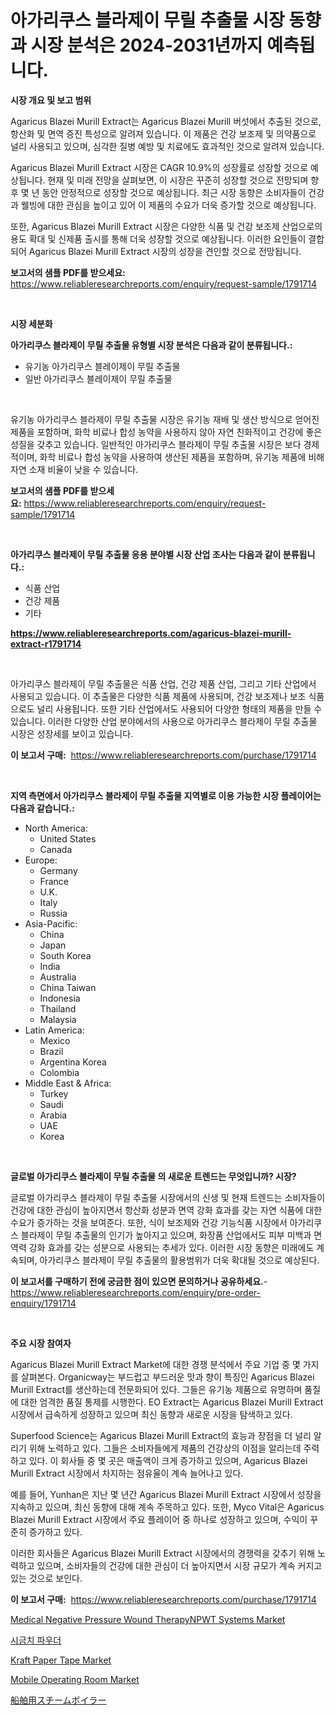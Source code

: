 <p><h1>아가리쿠스 블라제이 무릴 추출물 시장 동향과 시장 분석은 2024-2031년까지 예측됩니다.</h1></p><p><strong>시장 개요 및 보고 범위</strong></p>
<p><p>Agaricus Blazei Murill Extract는 Agaricus Blazei Murill 버섯에서 추출된 것으로, 항산화 및 면역 증진 특성으로 알려져 있습니다. 이 제품은 건강 보조제 및 의약품으로 널리 사용되고 있으며, 심각한 질병 예방 및 치료에도 효과적인 것으로 알려져 있습니다.</p><p>Agaricus Blazei Murill Extract 시장은 CAGR 10.9%의 성장률로 성장할 것으로 예상됩니다. 현재 및 미래 전망을 살펴보면, 이 시장은 꾸준히 성장할 것으로 전망되며 향후 몇 년 동안 안정적으로 성장할 것으로 예상됩니다. 최근 시장 동향은 소비자들이 건강과 웰빙에 대한 관심을 높이고 있어 이 제품의 수요가 더욱 증가할 것으로 예상됩니다.</p><p>또한, Agaricus Blazei Murill Extract 시장은 다양한 식품 및 건강 보조제 산업으로의 용도 확대 및 신제품 출시를 통해 더욱 성장할 것으로 예상됩니다. 이러한 요인들이 결합되어 Agaricus Blazei Murill Extract 시장의 성장을 견인할 것으로 전망됩니다.</p></p>
<p><strong>보고서의 샘플 PDF를 받으세요:</strong> <a href="https://www.reliableresearchreports.com/enquiry/request-sample/1791714">https://www.reliableresearchreports.com/enquiry/request-sample/1791714</a></p>
<p>&nbsp;</p>
<p><strong>시장 세분화</strong></p>
<p><strong>아가리쿠스 블라제이 무릴 추출물 유형별 시장 분석은 다음과 같이 분류됩니다.:</strong></p>
<p><ul><li>유기농 아가리쿠스 블레이제이 무릴 추출물</li><li>일반 아가리쿠스 블레이제이 무릴 추출물</li></ul></p>
<p>&nbsp;</p>
<p><p>유기농 아가리쿠스 블라제이 무릴 추출물 시장은 유기농 재배 및 생산 방식으로 얻어진 제품을 포함하며, 화학 비료나 합성 농약을 사용하지 않아 자연 친화적이고 건강에 좋은 성질을 갖추고 있습니다. 일반적인 아가리쿠스 블라제이 무릴 추출물 시장은 보다 경제적이며, 화학 비료나 합성 농약을 사용하여 생산된 제품을 포함하며, 유기농 제품에 비해 자연 소재 비율이 낮을 수 있습니다.</p></p>
<p><strong>보고서의 샘플 PDF를 받으세요:</strong>&nbsp;<a href="https://www.reliableresearchreports.com/enquiry/request-sample/1791714">https://www.reliableresearchreports.com/enquiry/request-sample/1791714</a></p>
<p>&nbsp;</p>
<p><strong> 아가리쿠스 블라제이 무릴 추출물 응용 분야별 시장 산업 조사는 다음과 같이 분류됩니다.:</strong></p>
<p><ul><li>식품 산업</li><li>건강 제품</li><li>기타</li></ul></p>
<p><strong><a href="https://www.reliableresearchreports.com/agaricus-blazei-murill-extract-r1791714">https://www.reliableresearchreports.com/agaricus-blazei-murill-extract-r1791714</a></strong></p>
<p>&nbsp;</p>
<p><p>아가리쿠스 블라제이 무릴 추출물은 식품 산업, 건강 제품 산업, 그리고 기타 산업에서 사용되고 있습니다. 이 추출물은 다양한 식품 제품에 사용되며, 건강 보조제나 보조 식품으로도 널리 사용됩니다. 또한 기타 산업에서도 사용되어 다양한 형태의 제품을 만들 수 있습니다. 이러한 다양한 산업 분야에서의 사용으로 아가리쿠스 블라제이 무릴 추출물 시장은 성장세를 보이고 있습니다.</p></p>
<p><strong>이 보고서 구매:</strong>&nbsp; <a href="https://www.reliableresearchreports.com/purchase/1791714">https://www.reliableresearchreports.com/purchase/1791714</a></p>
<p>&nbsp;</p>
<p><strong>지역 측면에서 아가리쿠스 블라제이 무릴 추출물 지역별로 이용 가능한 시장 플레이어는 다음과 같습니다.:</strong></p>
<p><ul>
    <li>
        North America:
        <ul>
            <li>United States</li>
            <li>Canada</li>
        </ul>
    </li>
    <li>
        Europe:
        <ul>
            <li>Germany</li>
            <li>France</li>
            <li>U.K.</li>
            <li>Italy</li>
            <li>Russia</li>
        </ul>
    </li>
    <li>
        Asia-Pacific:
        <ul>
            <li>China</li>
            <li>Japan</li>
            <li>South Korea</li>
            <li>India</li>
            <li>Australia</li>
            <li>China Taiwan</li>
            <li>Indonesia</li>
            <li>Thailand</li>
            <li>Malaysia</li>
        </ul>
    </li>
    <li>
        Latin America:
        <ul>
            <li>Mexico</li>
            <li>Brazil</li>
            <li>Argentina Korea</li>
            <li>Colombia</li>
        </ul>
    </li>
    <li>
        Middle East & Africa:
        <ul>
            <li>Turkey</li>
            <li>Saudi</li>
            <li>Arabia</li>
            <li>UAE</li>
            <li>Korea</li>
        </ul>
    </li>
    </ul></p>
<p>&nbsp;</p>
<p><strong>글로벌 아가리쿠스 블라제이 무릴 추출물 의 새로운 트렌드는 무엇입니까? 시장?</strong></p>
<p><p>글로벌 아가리쿠스 블라제이 무릴 추출물 시장에서의 신생 및 현재 트렌드는 소비자들이 건강에 대한 관심이 높아지면서 항산화 성분과 면역 강화 효과를 갖는 자연 식품에 대한 수요가 증가하는 것을 보여준다. 또한, 식이 보조제와 건강 기능식품 시장에서 아가리쿠스 블라제이 무릴 추출물의 인기가 높아지고 있으며, 화장품 산업에서도 피부 미백과 면역력 강화 효과를 갖는 성분으로 사용되는 추세가 있다. 이러한 시장 동향은 미래에도 계속되며, 아가리쿠스 블라제이 무릴 추출물의 활용범위가 더욱 확대될 것으로 예상된다.</p></p>
<p><strong>이 보고서를 구매하기 전에 궁금한 점이 있으면 문의하거나 공유하세요.</strong>- <a href="https://www.reliableresearchreports.com/enquiry/pre-order-enquiry/1791714">https://www.reliableresearchreports.com/enquiry/pre-order-enquiry/1791714</a></p>
<p>&nbsp;</p>
<p><strong>주요 시장 참여자</strong></p>
<p><p>Agaricus Blazei Murill Extract Market에 대한 경쟁 분석에서 주요 기업 중 몇 가지를 살펴본다. Organicway는 부드럽고 부드러운 맛과 향이 특징인 Agaricus Blazei Murill Extract를 생산하는데 전문화되어 있다. 그들은 유기농 제품으로 유명하며 품질에 대한 엄격한 품질 통제를 시행한다. EO Extract는 Agaricus Blazei Murill Extract 시장에서 급속하게 성장하고 있으며 최신 동향과 새로운 시장을 탐색하고 있다.</p><p>Superfood Science는 Agaricus Blazei Murill Extract의 효능과 장점을 더 널리 알리기 위해 노력하고 있다. 그들은 소비자들에게 제품의 건강상의 이점을 알리는데 주력하고 있다. 이 회사들 중 몇 곳은 매출액이 크게 증가하고 있으며, Agaricus Blazei Murill Extract 시장에서 차지하는 점유율이 계속 늘어나고 있다.</p><p>예를 들어, Yunhan은 지난 몇 년간 Agaricus Blazei Murill Extract 시장에서 성장을 지속하고 있으며, 최신 동향에 대해 계속 주목하고 있다. 또한, Myco Vital은 Agaricus Blazei Murill Extract 시장에서 주요 플레이어 중 하나로 성장하고 있으며, 수익이 꾸준히 증가하고 있다.</p><p>이러한 회사들은 Agaricus Blazei Murill Extract 시장에서의 경쟁력을 갖추기 위해 노력하고 있으며, 소비자들의 건강에 대한 관심이 더 높아지면서 시장 규모가 계속 커지고 있는 것으로 보인다.</p></p>
<p><strong>이 보고서 구매:</strong>&nbsp;&nbsp;<a href="https://www.reliableresearchreports.com/purchase/1791714">https://www.reliableresearchreports.com/purchase/1791714</a></p>
<p><p><a href="https://github.com/bmorecock/Market-Research-Report-List-2/blob/main/medical-negative-pressure-wound-therapynpwt-systems-market.md">Medical Negative Pressure Wound TherapyNPWT Systems Market</a></p><p><a href="https://github.com/Skyleitney456456/Market-Research-Report-List-1/blob/main/767545822038.md">시금치 파우더</a></p><p><a href="https://issuu.com/reportprime-2/docs/kraft-paper-tape-market-size-2030.pptx">Kraft Paper Tape Market</a></p><p><a href="https://github.com/Krish2023na/Market-Research-Report-List-3/blob/main/mobile-operating-room-market.md">Mobile Operating Room Market</a></p><p><a href="https://github.com/cnnriuez22368/Market-Research-Report-List-1/blob/main/931185624135.md">船舶用スチームボイラー</a></p></p>